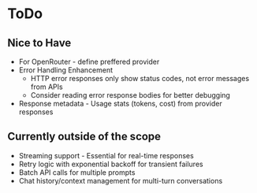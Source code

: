 # ToDo

## Nice to Have

- For OpenRouter - define preffered provider
- Error Handling Enhancement
  - HTTP error responses only show status codes, not error messages from APIs
  - Consider reading error response bodies for better debugging
- Response metadata - Usage stats (tokens, cost) from provider responses 

## Currently outside of the scope

- Streaming support - Essential for real-time responses
- Retry logic with exponential backoff for transient failures
- Batch API calls for multiple prompts
- Chat history/context management for multi-turn conversations
  